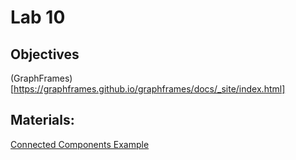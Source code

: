 # Lab 10

## Objectives
 (GraphFrames)[https://graphframes.github.io/graphframes/docs/_site/index.html]
## Materials:
[Connected Components Example](https://github.com/smduarte/spbd-2223/blob/main/lab10/spbd2122-graphframes-connected-components.ipynb)

